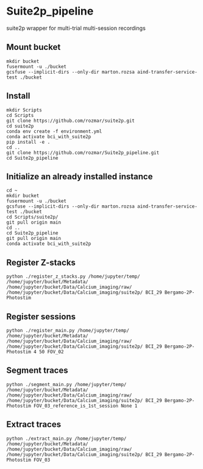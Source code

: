# Suite2p_pipeline
suite2p wrapper for multi-trial multi-session recordings
## Mount bucket
```
mkdir bucket
fusermount -u ./bucket
gcsfuse --implicit-dirs --only-dir marton.rozsa aind-transfer-service-test ./bucket
```

## Install
```
mkdir Scripts
cd Scripts
git clone https://github.com/rozmar/suite2p.git
cd suite2p
conda env create -f environment.yml
conda activate bci_with_suite2p
pip install -e .
cd ..
git clone https://github.com/rozmar/Suite2p_pipeline.git
cd Suite2p_pipeline 

```
## Initialize an already installed instance
```
cd ~
mkdir bucket
fusermount -u ./bucket
gcsfuse --implicit-dirs --only-dir marton.rozsa aind-transfer-service-test ./bucket
cd Scripts/suite2p/
git pull origin main
cd ..
cd Suite2p_pipeline
git pull origin main
conda activate bci_with_suite2p

```
## Register Z-stacks

```
python ./register_z_stacks.py /home/jupyter/temp/ /home/jupyter/bucket/Metadata/ /home/jupyter/bucket/Data/Calcium_imaging/raw/ /home/jupyter/bucket/Data/Calcium_imaging/suite2p/ BCI_29 Bergamo-2P-Photostim 
```

## Register sessions
```
python ./register_main.py /home/jupyter/temp/ /home/jupyter/bucket/Metadata/ /home/jupyter/bucket/Data/Calcium_imaging/raw/ /home/jupyter/bucket/Data/Calcium_imaging/suite2p/ BCI_29 Bergamo-2P-Photostim 4 50 FOV_02
```

## Segment traces
```
python ./segment_main.py /home/jupyter/temp/ /home/jupyter/bucket/Metadata/ /home/jupyter/bucket/Data/Calcium_imaging/raw/ /home/jupyter/bucket/Data/Calcium_imaging/suite2p/ BCI_29 Bergamo-2P-Photostim FOV_03_reference_is_1st_session None 1
```

## Extract traces
```
python ./extract_main.py /home/jupyter/temp/ /home/jupyter/bucket/Metadata/ /home/jupyter/bucket/Data/Calcium_imaging/raw/ /home/jupyter/bucket/Data/Calcium_imaging/suite2p/ BCI_29 Bergamo-2P-Photostim FOV_03
```
